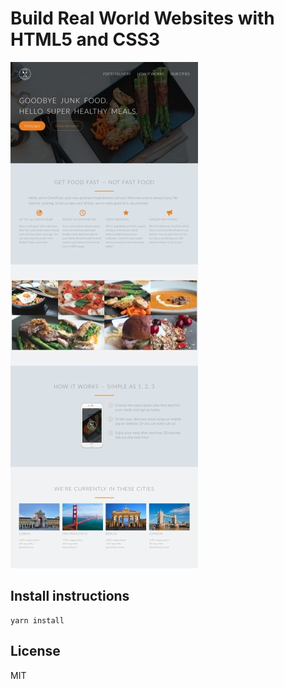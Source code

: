# Build Real World Websites with HTML5 and CSS3

![Screenshot of built web site](docs/Screenshot_Omnifood.small.jpg)

## Install instructions

```
yarn install
```

## License

MIT
